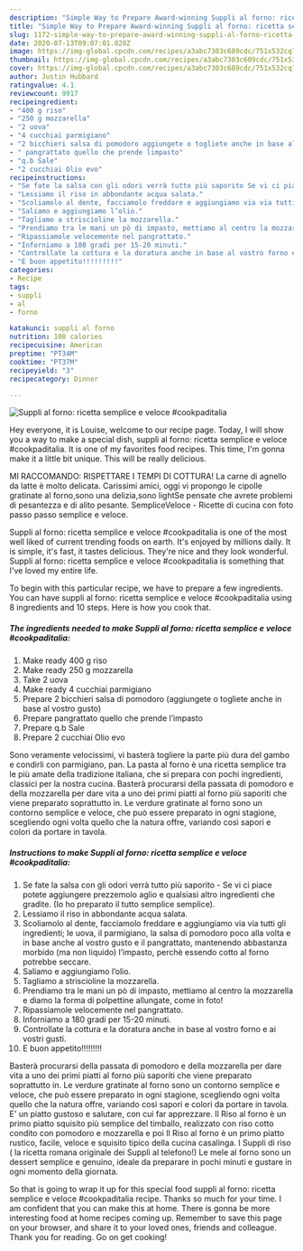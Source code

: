 ```yaml
---
description: "Simple Way to Prepare Award-winning Suppli al forno: ricetta semplice e veloce #cookpaditalia"
title: "Simple Way to Prepare Award-winning Suppli al forno: ricetta semplice e veloce #cookpaditalia"
slug: 1172-simple-way-to-prepare-award-winning-suppli-al-forno-ricetta-semplice-e-veloce-cookpaditalia
date: 2020-07-13T09:07:01.028Z
image: https://img-global.cpcdn.com/recipes/a3abc7303c689cdc/751x532cq70/suppli-al-forno-ricetta-semplice-e-veloce-cookpaditalia-recipe-main-photo.jpg
thumbnail: https://img-global.cpcdn.com/recipes/a3abc7303c689cdc/751x532cq70/suppli-al-forno-ricetta-semplice-e-veloce-cookpaditalia-recipe-main-photo.jpg
cover: https://img-global.cpcdn.com/recipes/a3abc7303c689cdc/751x532cq70/suppli-al-forno-ricetta-semplice-e-veloce-cookpaditalia-recipe-main-photo.jpg
author: Justin Hubbard
ratingvalue: 4.1
reviewcount: 9917
recipeingredient:
- "400 g riso"
- "250 g mozzarella"
- "2 uova"
- "4 cucchiai parmigiano"
- "2 bicchieri salsa di pomodoro aggiungete o togliete anche in base al vostro gusto"
- " pangrattato quello che prende limpasto"
- "q.b Sale"
- "2 cucchiai Olio evo"
recipeinstructions:
- "Se fate la salsa con gli odori verrà tutto più saporito Se vi ci piace potete aggiungere prezzemolo aglio e qualsiasi altro ingredienti che gradite. (Io ho preparato il tutto semplice semplice)."
- "Lessiamo il riso in abbondante acqua salata."
- "Scoliamolo al dente, facciamolo freddare e aggiungiamo via via tutti gli ingredienti; le uova, il parmigiano, la salsa di pomodoro poco alla volta e in base anche al vostro gusto e il pangrattato, mantenendo abbastanza morbido (ma non liquido) l’impasto, perchè essendo cotto al forno potrebbe seccare."
- "Saliamo e aggiungiamo l’olio."
- "Tagliamo a striscioline la mozzarella."
- "Prendiamo tra le mani un pò di impasto, mettiamo al centro la mozzarella e diamo la forma di polpettine allungate, come in foto!"
- "Ripassiamole velocemente nel pangrattato."
- "Inforniamo a 180 gradi per 15-20 minuti."
- "Controllate la cottura e la doratura anche in base al vostro forno e ai vostri gusti."
- "E buon appetito!!!!!!!!!"
categories:
- Recipe
tags:
- suppli
- al
- forno

katakunci: suppli al forno 
nutrition: 108 calories
recipecuisine: American
preptime: "PT34M"
cooktime: "PT37M"
recipeyield: "3"
recipecategory: Dinner

---
```



![Suppli al forno: ricetta semplice e veloce #cookpaditalia](https://img-global.cpcdn.com/recipes/a3abc7303c689cdc/751x532cq70/suppli-al-forno-ricetta-semplice-e-veloce-cookpaditalia-recipe-main-photo.jpg)

Hey everyone, it is Louise, welcome to our recipe page. Today, I will show you a way to make a special dish, suppli al forno: ricetta semplice e veloce #cookpaditalia. It is one of my favorites food recipes. This time, I'm gonna make it a little bit unique. This will be really delicious.

MI RACCOMANDO: RISPETTARE I TEMPI DI COTTURA! La carne di agnello da latte è molto delicata. Carissimi amici, oggi vi propongo le cipolle gratinate al forno,sono una delizia,sono lightSe pensate che avrete problemi di pesantezza e di alito pesante. SempliceVeloce - Ricette di cucina con foto passo passo semplice e veloce.

Suppli al forno: ricetta semplice e veloce #cookpaditalia is one of the most well liked of current trending foods on earth. It's enjoyed by millions daily. It is simple, it's fast, it tastes delicious. They're nice and they look wonderful. Suppli al forno: ricetta semplice e veloce #cookpaditalia is something that I've loved my entire life.


To begin with this particular recipe, we have to prepare a few ingredients. You can have suppli al forno: ricetta semplice e veloce #cookpaditalia using 8 ingredients and 10 steps. Here is how you cook that.

<!--inarticleads1-->

##### The ingredients needed to make Suppli al forno: ricetta semplice e veloce #cookpaditalia:

1. Make ready 400 g riso
1. Make ready 250 g mozzarella
1. Take 2 uova
1. Make ready 4 cucchiai parmigiano
1. Prepare 2 bicchieri salsa di pomodoro (aggiungete o togliete anche in base al vostro gusto)
1. Prepare  pangrattato quello che prende l’impasto
1. Prepare q.b Sale
1. Prepare 2 cucchiai Olio evo


Sono veramente velocissimi, vi basterà togliere la parte più dura del gambo e condirli con parmigiano, pan. La pasta al forno è una ricetta semplice tra le più amate della tradizione italiana, che si prepara con pochi ingredienti, classici per la nostra cucina. Basterà procurarsi della passata di pomodoro e della mozzarella per dare vita a uno dei primi piatti al forno più saporiti che viene preparato soprattutto in. Le verdure gratinate al forno sono un contorno semplice e veloce, che può essere preparato in ogni stagione, scegliendo ogni volta quello che la natura offre, variando così sapori e colori da portare in tavola. 

<!--inarticleads2-->

##### Instructions to make Suppli al forno: ricetta semplice e veloce #cookpaditalia:

1. Se fate la salsa con gli odori verrà tutto più saporito - Se vi ci piace potete aggiungere prezzemolo aglio e qualsiasi altro ingredienti che gradite. (Io ho preparato il tutto semplice semplice).
1. Lessiamo il riso in abbondante acqua salata.
1. Scoliamolo al dente, facciamolo freddare e aggiungiamo via via tutti gli ingredienti; le uova, il parmigiano, la salsa di pomodoro poco alla volta e in base anche al vostro gusto e il pangrattato, mantenendo abbastanza morbido (ma non liquido) l’impasto, perchè essendo cotto al forno potrebbe seccare.
1. Saliamo e aggiungiamo l’olio.
1. Tagliamo a striscioline la mozzarella.
1. Prendiamo tra le mani un pò di impasto, mettiamo al centro la mozzarella e diamo la forma di polpettine allungate, come in foto!
1. Ripassiamole velocemente nel pangrattato.
1. Inforniamo a 180 gradi per 15-20 minuti.
1. Controllate la cottura e la doratura anche in base al vostro forno e ai vostri gusti.
1. E buon appetito!!!!!!!!!


Basterà procurarsi della passata di pomodoro e della mozzarella per dare vita a uno dei primi piatti al forno più saporiti che viene preparato soprattutto in. Le verdure gratinate al forno sono un contorno semplice e veloce, che può essere preparato in ogni stagione, scegliendo ogni volta quello che la natura offre, variando così sapori e colori da portare in tavola. E&#39; un piatto gustoso e salutare, con cui far apprezzare. Il Riso al forno è un primo piatto squisito più semplice del timballo, realizzato con riso cotto condito con pomodoro e mozzarella e poi Il Riso al forno è un primo piatto rustico, facile, veloce e squisito tipico della cucina casalinga. I Suppli di riso ( la ricetta romana originale dei Supplì al telefono!) Le mele al forno sono un dessert semplice e genuino, ideale da preparare in pochi minuti e gustare in ogni momento della giornata. 

So that is going to wrap it up for this special food suppli al forno: ricetta semplice e veloce #cookpaditalia recipe. Thanks so much for your time. I am confident that you can make this at home. There is gonna be more interesting food at home recipes coming up. Remember to save this page on your browser, and share it to your loved ones, friends and colleague. Thank you for reading. Go on get cooking!
